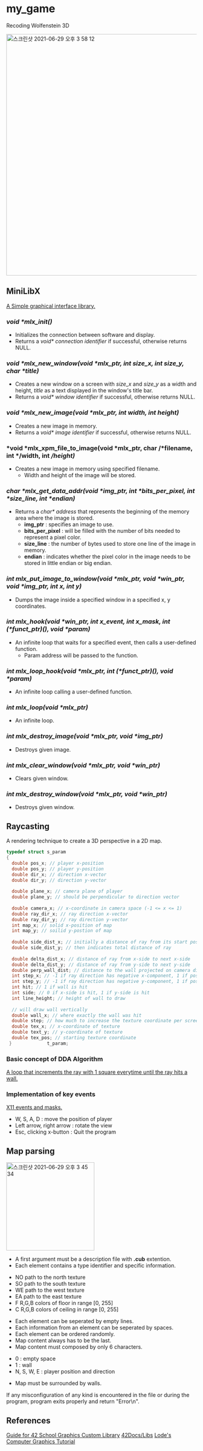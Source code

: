 # my_game
Recoding Wolfenstein 3D

<img width="638" alt="스크린샷 2021-06-29 오후 3 58 12" src="https://user-images.githubusercontent.com/54715744/123751569-d8728080-d8f2-11eb-80ce-b7108e924328.png">

## MiniLibX
[A Simple graphical interface library.](https://qst0.github.io/ft_libgfx/man_mlx.html)

### *void \*mlx_init()*
* Initializes the connection between software and display.
* Returns a *void\* connection identifier* if successful, otherwise returns NULL.

### *void \*mlx_new_window(void \*mlx_ptr, int size_x, int size_y, char \*title)*
* Creates a new window on a screen with *size_x* and *size_y* as a width and height, *title* as a text displayed in the window's title bar.
* Returns a *void\* window identifier* if successful, otherwise returns NULL.

### *void \*mlx_new_image(void \*mlx_ptr, int width, int height)*
* Creates a new image in memory.
* Returns a *void\* image identifier* if successful, otherwise returns NULL.

### *void \*mlx_xpm_file_to_image(void \*mlx_ptr, char /*filename, int */width, int */height)*
* Creates a new image in memory using specified filename.
  - Width and height of the image will be stored.

### *char \*mlx_get_data_addr(void \*img_ptr, int \*bits_per_pixel, int \*size_line, int \*endian)*
* Returns a *char\* address* that represents the beginning of the memory area where the image is stored.
  - **img_ptr** : specifies an image to use.
  - **bits_per_pixel** : will be filled with the number of bits needed to represent a pixel color.
  - **size_line** : the number of bytes used to store one line of the image in memory.
  - **endian** : indicates whether the pixel color in the image needs to be stored in little endian or big endian.

### *int mlx_put_image_to_window(void \*mlx_ptr, void \*win_ptr, void \*img_ptr, int x, int y)*
* Dumps the image inside a specified window in a specified x, y coordinates.

### *int mlx_hook(void \*win_ptr, int x_event, int x_mask, int (\*funct_ptr)(), void \*param)*
* An infinite loop that waits for a specified event, then calls a user-defined function.
  - Param address will be passed to the function.

### *int mlx_loop_hook(void \*mlx_ptr, int (\*funct_ptr)(), void \*param)*
* An infinite loop calling a user-defined function.

### *int mlx_loop(void \*mlx_ptr)*
* An infinite loop.

### *int mlx_destroy_image(void \*mlx_ptr, void \*img_ptr)*
* Destroys given image.

### *int mlx_clear_window(void \*mlx_ptr, void \*win_ptr)*
* Clears given window.

### *int mlx_destroy_window(void \*mlx_ptr, void \*win_ptr)*
* Destroys given window.

## Raycasting
A rendering technique to create a 3D perspective in a 2D map.

```c
typedef struct s_param
{
  double pos_x; // player x-position
  double pos_y; // player y-position
  double dir_x; // direction x-vector
  double dir_y; // direction y-vector
  
  double plane_x; // camera plane of player
  double plane_y; // should be perpendicular to direction vector
  
  double camera_x; // x-coordinate in camera space (-1 <= x <= 1)
  double ray_dir_x; // ray direction x-vector
  double ray_dir_y; // ray direction y-vector
  int map_x; // solid x-position of map
  int map_y; // soilid y-postion of map
  
  double side_dist_x; // initially a distance of ray from its start position to the first side
  double side_dist_y; // then indicates total distance of ray
  
  double delta_dist_x; // distance of ray from x-side to next x-side
  double delta_dist_y; // distance of ray from y-side to next y-side
  double perp_wall_dist; // distance to the wall projected on camera direction (avoiding fisheye effect)
  int step_x; // -1 if ray direction has negative x-component, 1 if positive x-component
  int step_y; // -1 if ray direction has negative y-component, 1 if positive y-component
  int hit; // 1 if wall is hit
  int side; // 0 if x-side is hit, 1 if y-side is hit
  int line_height; // height of wall to draw
  
  // will draw wall vertically
  double wall_x; // where exactly the wall was hit
  double step; // how much to increase the texture coordinate per screen pixel
  double tex_x; // x-coordinate of texture
  double text_y; // y-coordinate of texture
  double tex_pos; // starting texture coordinate
 }             t_param;
 ```
 
 ### Basic concept of DDA Algorithm
 [A loop that increments the ray with 1 square everytime until the ray hits a wall.](https://lodev.org/cgtutor/raycasting.html)
 
 ### Implementation of key events
 [X11 events and masks.](https://harm-smits.github.io/42docs/libs/minilibx/events.html)
 * W, S, A, D : move the position of player
 * Left arrow, right arrow : rotate the view
 * Esc, clicking x-button : Quit the program
 
 ## Map parsing
 <img width="233" alt="스크린샷 2021-06-29 오후 3 45 34" src="https://user-images.githubusercontent.com/54715744/123750050-15d60e80-d8f1-11eb-8450-6ed5cfe54ed0.png">

 * A first argument must be a description file with **.cub** extention.
 * Each element contains a type identifier and specific information.
  - NO  path to the north texture
  - SO  path to the south texture
  - WE  path to the west texture
  - EA  path to the east texture
  - F  R,G,B colors of floor in range \[0, 255]
  - C  R,G,B colors of ceiling in range \[0, 255]
 * Each element can be seperated by empty lines.
 * Each information from an element can be seperated by spaces.
 * Each element can be ordered randomly.
 * Map content always has to be the last.
 * Map content must composed by only 6 characters.
  - 0 : empty space
  - 1 : wall
  - N, S, W, E : player position and direction
 * Map must be surrounded by walls.

If any misconfiguration of any kind is encountered in the file or during the program, program exits properly and return "Error\n".

## References
[Guide for 42 School Graphics Custom Library](https://qst0.github.io/ft_libgfx/man_mlx.html)
[42Docs/Libs](https://harm-smits.github.io/42docs/libs/minilibx)
[Lode's Computer Graphics Tutorial](https://lodev.org/cgtutor/raycasting.html)
